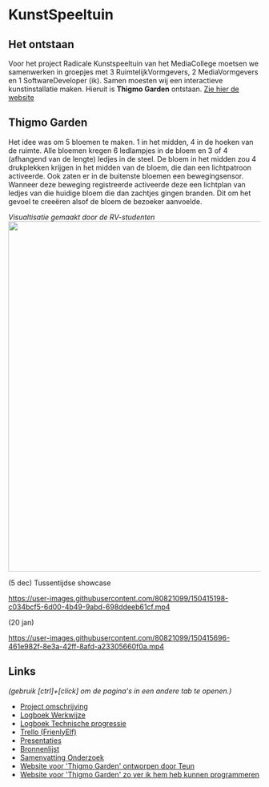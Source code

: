 # KunstSpeeltuin

## Het ontstaan

Voor het project Radicale Kunstspeeltuin van het MediaCollege moetsen we samenwerken in groepjes met 3 RuimtelijkVormgevers, 2 MediaVormgevers en 1 SoftwareDeveloper (ik). Samen moesten wij een interactieve kunstinstallatie maken. Hieruit is **Thigmo Garden** ontstaan. [Zie hier de website](https://www.madebyjaap.nl/thigmogarden)


## Thigmo Garden
Het idee was om 5 bloemen te maken. 1 in het midden, 4 in de hoeken van de ruimte. Alle bloemen kregen 6 ledlampjes in de bloem en 3 of 4 (afhangend van de lengte) ledjes in de steel. De bloem in het midden zou 4 drukplekken krijgen in het midden van de bloem, die dan een lichtpatroon activeerde. Ook zaten er in de buitenste bloemen een bewegingsensor. Wanneer deze beweging registreerde activeerde deze een lichtplan van ledjes van die huidige bloem die dan zachtjes gingen branden. Dit om het gevoel te creeëren alsof de bloem de bezoeker aanvoelde.

_Visualtisatie gemaakt door de RV-studenten_<br>
<img src="https://user-images.githubusercontent.com/80821099/147220471-6a4077af-e278-46f4-b01b-83fbb61e387a.png" width="700"><br>


(5 dec)
Tussentijdse showcase

https://user-images.githubusercontent.com/80821099/150415198-c034bcf5-6d00-4b49-9abd-698ddeeb61cf.mp4


(20 jan)

https://user-images.githubusercontent.com/80821099/150415696-461e982f-8e3a-42ff-8afd-a23305660f0a.mp4




## Links
_(gebruik [ctrl]+[click] om de pagina's in een andere tab te openen.)_
* [Project omschrijving](https://drive.google.com/file/d/1ujRRsRmCqauLjLIrKxRTH-YpAxCWCUCm/view?usp=sharing)
* [Logboek Werkwijze](https://docs.google.com/spreadsheets/d/1Q4qILZ0Bl56O2A2_YKM4ofYVsEkzzLspotR28CTKoQc/edit?usp=sharing)
* [Logboek Technische progressie](https://docs.google.com/spreadsheets/d/1YVb_C5TsbWpyhvSk7ew6KAUmTUdejODWfEtyPysFfY8/edit?usp=sharing)
* [Trello (FrienlyElf)](https://trello.com/b/AEZ9vci9/friendlyelf)
* [Presentaties](https://drive.google.com/drive/folders/1J7nLI0nCqg-hVqJCExzDyj5gJzramDz9?usp=sharing)
* [Bronnenlijst](https://docs.google.com/spreadsheets/d/1-HoiyHXPtEMzYmzG-buc7pj38aPBapJlqAEC7vKCPdE/edit?usp=sharing)
* [Samenvatting Onderzoek](https://docs.google.com/document/d/1t0dX8lDHF7_yPjQtkMxefIpp7BCUEcAsflD2cDM8g2A/edit?usp=sharing)
* [Website voor 'Thigmo Garden' ontworpen door Teun](https://xd.adobe.com/view/86df9a0e-b78a-4665-be0c-a81226085961-d38c/grid)
* [Website voor 'Thigmo Garden' zo ver ik hem heb kunnen programmeren](https://madebyjaap.nl/thigmogarden)

